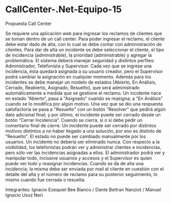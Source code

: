 # CallCenter-.Net-Equipo-15

Propuesta Call Center

Se requiere una aplicación web para ingresar los reclamos de clientes que se toman
dentro de un call center. Para poder ingresar el reclamo, el cliente debe estar dado de alta, con lo
cual se debe contar con administración de clientes.
Para dar de alta un incidente se debe seleccionar el cliente, el tipo de incidencia (administrable), la prioridad (administrable) y agregar la problemática. El sistema deberá manejar seguridad y distintos perfiles: Administrador, Telefonista y Supervisor. Cada vez que se ingrese una incidencia, ésta quedará asignada a su usuario creador, pero el Supervisor podrá cambiar la asignación en cualquier momento. Además para los incidentes se debe manejar un modelo de estados (Abierto, En Análisis, Cerrado, Reabierto, Asignado, Resuelto), que será administrado automáticamente a medida que se gestione el reclamo. Un incidente nace en estado “Abierto”, pasa a "Asignado" cuando se reasigna; a “En Análisis” cuando se lo modifica por algún motivo. Una vez que se dio una respuesta satisfactoria se pasa a "Resuelto" con un botón "Resolver" que pedirá algún dato adicional final; y por último, el incidente puede ser cerrado desde un botón “Cerrar Incidencia”. Cuando se cierra, sí o sí debe pedir un comentario final de cierre. Un incidente puede ser cerrado por distintos motivos distintos a no haber llegado a una solución, por eso es distinto de "Resuelto".
El estado no puede ser cambiado manualmente por los usuarios.
Un incidente no debería ser eliminado nunca.
Con respecto a la visibilidad, los telefonistas podrán ver y administrar clientes e incidencias, pero
sólo ver las incidencias asignadas a ellos. El administrador podrá ver y manipular todo, inclusive usuarios y accesos y el Supervisor es quien puede ver todo y reasignar incidencias.
Cuando se da de alta una incidencia, la misma debe ser enviada por mail al cliente en cuestión con
el detalle del alta y el número de reclamo para su posterior seguimiento, lo mismo cuando fue
cerrada o resuelta.

Integrantes: Ignacio Ezequiel Bee Bianco / Dante Beltran Nanziot / Manuel Ignacio Usoz Neri
